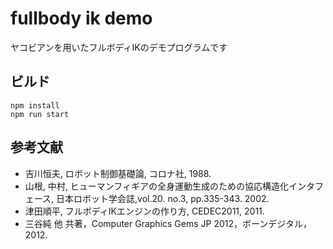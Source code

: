 # fullbody ik demo
ヤコビアンを用いたフルボディIKのデモプログラムです

## ビルド
```
npm install
npm run start
```

## 参考文献
- 吉川恒夫, ロボット制御基礎論, コロナ社, 1988.
- 山根, 中村, ヒューマンフィギアの全身運動生成のための協応構造化インタフェース, 日本ロボット学会誌,vol.20. no.3, pp.335-343. 2002.
- 津田順平, フルボディIKエンジンの作り方, CEDEC2011, 2011.
- 三谷純 他 共著，Computer Graphics Gems JP 2012，ボーンデジタル，2012.